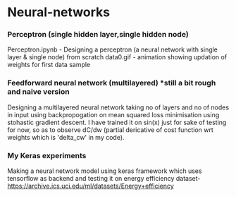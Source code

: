 # Neural-networks
### Perceptron (single hidden layer,single hidden node)
       
  Perceptron.ipynb - Designing a perceptron (a neural network with single layer & single node) from scratch
  data0.gif - animation showing updation of weights for first data sample
     
### Feedforward neural network (multilayered) *still a bit rough and naive version 

Designing a multilayered neural network taking no of layers and no of nodes in input using backpropogation on mean squared loss       minimisation using stohastic gradient descent. I have trained it on sin(x) just for sake of testing for now, so as to observe dC/dw (partial dericative of cost function wrt weights which is 'delta_cw' in my code).

### My Keras experiments

Making a neural network model using keras framework which uses tensorflow as backend and testing it on energy efficiency dataset-
https://archive.ics.uci.edu/ml/datasets/Energy+efficiency
